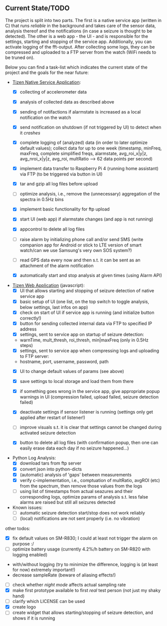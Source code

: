 ## Current State/TODO
The project is split into two parts. The first is a native service app (written in C) that runs _reliable_ in the background and takes care of the sensor data, analysis thereof and the notifications (in case a seizure is thought to be detected). The other is a web app - the UI - and is responsible for the settings, starting and stopping of the service app. Additionally, you can activate logging of the fft-output. After collecting some logs, they can be compressed and uploaded to a FTP server from the watch (WiFi needs to be truned on).

Below you can find a task-list which indicates the current state of the project and the goals for the near future:

- [Tizen Native Service Application](https://docs.tizen.org/application/native/guides/applications/service-app/):
  - [x] collecting of accelerometer data
  - [x] analysis of collected data as described above
  - [x] sending of notifactions if alarmstate is increased as a local notification on the watch
  - [x] send notification on shutdown (if not triggered by UI) to detect when it _crashes_
  - [x] complete logging of (analyzed) data (in order to later optimize default values); collect data for up to one week (timestamp, minFreq, maxFreq, complete simplified freqs, alarmstate, avg_roi_x|y|z, avg_nroi_x|y|z, avg_roi, multRatio --> 62 data points per second)
  - [x] implement data transfer to Raspberry Pi 4 (running home assistant) via FTP (to be triggered via button in UI)
  - [x] tar and gzip all log files before upload
  - [ ] optimize analysis, i.e., remove the (unnecessary) aggregation of the spectra in 0.5Hz bins
  - [x] implement basic functionality for ftp upload
  - [x] start UI (web app) if alarmstate changes (and app is not running)
  - [x] appcontrol to delete all log files
  - [ ] raise alarm by initializing phone call and/or send SMS (write companion app for Android or stick to LTE version of smart watch/can we use Samsung's very own SOS system?)
  - [ ] read GPS data every now and then s.t. it can be sent as an attachment of the alarm notification
  - [x] automatically start and stop analysis at given times (using Alarm API)


- [Tizen Web Application](https://docs.tizen.org/application/web/index) (javascript):
  - [x] UI that allows starting and stopping of seizure detection of native service app
  - [x] basic setup of UI (one list, on the top switch to toggle analysis, below settings, last infos on app)
  - [x] check on start of UI if service app is running (and initialize button correctly!)
  - [x] button for sending collected internal data via FTP to specified IP address
  - [x] settings, sent to service app on startup of seizure detection:
   - warnTime, mult_thresh, roi_thresh, min|maxFreq (only in 0.5Hz steps)
  - [x] settings, sent to service app when compressing logs and uploading to FTP server:
   - hostname, port, username, password, path
  - [x] UI to change default values of params (see above)
  - [x] save settings to local storage and load them from there
  - [x] if something goes wrong in the service app, give appropriate popup warnings in UI (compression failed, upload failed, seizure detection failed)
  - [x] deactivate settings if sensor listener is running (settings only get applied after restart of listener!)
  - [ ] improve visuals s.t. it is clear that settings cannot be changed during activated seizure detection
  - [x] button to delete all log files (with confirmation popup, then one can easily erase data each day if no seizure happened...)


- Python Log Analysis:
  - [x] download tars from ftp server
  - [x] convert json into python-dicts
  - [x] (automatic) analysis of 'gaps' between measurements
  - [x] verify c-implementation, i.e., comptuation of multRatio, avgROI (etc) from the spectrum, then remove those values from the logs
  - [ ] using list of timestamps from actual seazures and their corresponding logs, optimize params of analysis s.t. less false alarms are raised but still all seizures detected

- Known issues:
  - [ ] automatic seizure detection start/stop does not work reliably
  - [ ] (local) notifications are not sent properly (i.e. no vibration)

other todos:
 - [x] fix default values on SM-R830; I could at least not trigger the alarm on purpose :/
 - [ ] optimize battery usage (currently 4.2%/h battery on SM-R820 with logging enabled)
  - with/without logging (try to minimize the difference, logging is (at least for now) extremely important!)
  - decrease sampleRate (beware of aliasing effects!)
 - [ ] check whether _night mode_ affects actual sampling rate
 - [x] make first prototype available to first _real_ test person (not just my shaky hand)
 - [ ] clarify which LICENSE can be used
 - [x] create logo
 - [ ] create widget that allows starting/stopping of seizure detection, and shows if it is running
